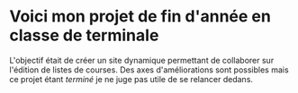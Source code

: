 # Voici mon projet de fin d'année en classe de terminale

L'objectif était de créer un site dynamique permettant de collaborer sur l'édition de listes de courses.
Des axes d'améliorations sont possibles mais ce projet étant *terminé* je ne juge pas utile de se relancer dedans.
